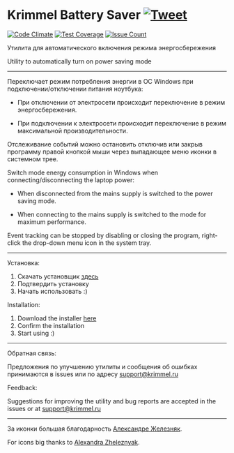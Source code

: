 # Krimmel Battery Saver [![Tweet](https://img.shields.io/twitter/url/http/shields.io.svg?style=social)](https://twitter.com/intent/tweet?text=Free%20tool%20to%20increase%20uptime%20for%20a%20windows%20laptop&url=https://github.com/Kriger/KrimmelBatterySaver/releases/tag/Current&hashtags=notebook,windows,battery-life,tools,utility)

[![Code Climate](https://codeclimate.com/github/Kriger/KrimmelBatterySaver/badges/gpa.svg)](https://codeclimate.com/github/Kriger/KrimmelBatterySaver) [![Test Coverage](https://codeclimate.com/github/Kriger/KrimmelBatterySaver/badges/coverage.svg)](https://codeclimate.com/github/Kriger/KrimmelBatterySaver/coverage) [![Issue Count](https://codeclimate.com/github/Kriger/KrimmelBatterySaver/badges/issue_count.svg)](https://codeclimate.com/github/Kriger/KrimmelBatterySaver)

Утилита для автоматического включения режима энергосбережения

Utility to automatically turn on power saving mode
<hr>
Переключает режим потребления энергии в ОС Windows при подключении/отключении питания ноутбука:

* При отключении от электросети происходит переключение в режим энергосбережения.

* При подключении к электросети происходит переключение в режим максимальной производительности.

Отслеживание событий можно остановить отключив или закрыв программу правой кнопкой мыши через выпадающее меню иконки в системном трее.

Switch mode energy consumption in Windows when connecting/disconnecting the laptop power:

* When disconnected from the mains supply is switched to the power saving mode.

* When connecting to the mains supply is switched to the mode for maximum performance.

Event tracking can be stopped by disabling or closing the program, right-click the drop-down menu icon in the system tray.

<hr>
Установка:

1. Скачать установщик [здесь](https://github.com/Kriger/KrimmelBatterySaver/releases/download/Current/setup.exe "Установщик")
2. Подтвердить установку
3. Начать использовать :)

Installation: 
1. Download the installer [here](https://github.com/Kriger/KrimmelBatterySaver/releases/download/Current/setup.exe "Installer")
2. Confirm the installation
3. Start using :)

<hr>
Обратная связь: 

Предложения по улучшению утилиты и сообщения об ошибках принимаются в issues или по адресу support@krimmel.ru

Feedback: 

Suggestions for improving the utility and bug reports are accepted in the issues or at support@krimmel.ru

<hr>
За иконки большая благодарность <a href="https://vk.com/alexandra_zheleznyak">Александре Железняк</a>. 

For icons big thanks to <a href="https://vk.com/alexandra_zheleznyak">Alexandra Zheleznyak</a>.
